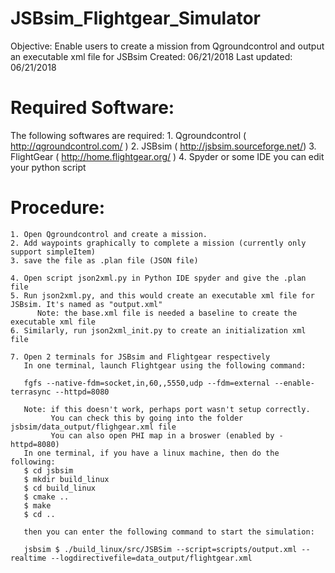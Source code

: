 # JSBsim_Flightgear_Simulator

Objective: Enable users to create a mission from Qgroundcontrol and output an executable xml file for JSBsim
Created: 06/21/2018
Last updated: 06/21/2018

# Required Software:
The following softwares are required:
    1. Qgroundcontrol ( http://qgroundcontrol.com/ )
    2. JSBsim ( http://jsbsim.sourceforge.net/)
    3. FlightGear ( http://home.flightgear.org/ )
    4. Spyder or some IDE you can edit your python script
    
# Procedure: 
    
    1. Open Qgroundcontrol and create a mission.
    2. Add waypoints graphically to complete a mission (currently only support simpleItem)
    3. save the file as .plan file (JSON file)
    
    4. Open script json2xml.py in Python IDE spyder and give the .plan file
    5. Run json2xml.py, and this would create an executable xml file for JSBsim. It's named as "output.xml" 
          Note: the base.xml file is needed a baseline to create the executable xml file
    6. Similarly, run json2xml_init.py to create an initialization xml file
    
    7. Open 2 terminals for JSBsim and Flightgear respectively 
       In one terminal, launch Flightgear using the following command: 
       
       fgfs --native-fdm=socket,in,60,,5550,udp --fdm=external --enable-terrasync --httpd=8080
       
       Note: if this doesn't work, perhaps port wasn't setup correctly.
             You can check this by going into the folder jsbsim/data_output/flighgear.xml file 
             You can also open PHI map in a broswer (enabled by -httpd=8080)
       In one terminal, if you have a linux machine, then do the following:
       $ cd jsbsim
       $ mkdir build_linux
       $ cd build_linux
       $ cmake .. 
       $ make
       $ cd ..
             
       then you can enter the following command to start the simulation:
       
       jsbsim $ ./build_linux/src/JSBSim --script=scripts/output.xml --realtime --logdirectivefile=data_output/flightgear.xml
